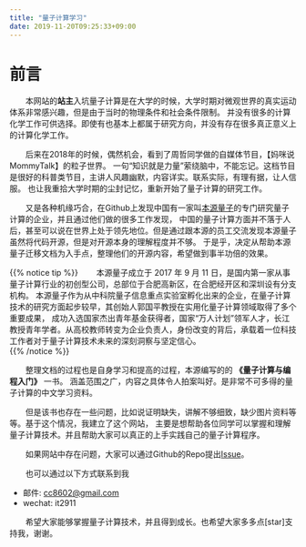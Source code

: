 ```yaml
---
title: "量子计算学习"
date: 2019-11-20T09:25:33+09:00
---
```


# 前言

&emsp;&emsp;本网站的**站主**入坑量子计算是在大学的时候，大学时期对微观世界的真实运动体系非常感兴趣，但是由于当时的物理条件和社会条件限制。
并没有很多的计算化学工作可供选择。即使有也基本上都属于研究方向，并没有存在很多真正意义上的计算化学工作。

&emsp;&emsp;后来在2018年的时候，偶然机会，看到了周哲同学做的自媒体节目，【妈咪说MommyTalk】的粒子世界。
一句“知识就是力量”萦绕脑中，不能忘记。这档节目是很好的科普类节目，主讲人风趣幽默，内容详实。联系实际，有理有据，让人信服。
也让我重拾大学时期的尘封记忆，重新开始了量子计算的研究工作。

&emsp;&emsp;又是各种机缘巧合，在Github上发现中国有一家叫[本源量子](http://originqc.com.cn/)的专门研究量子计算的企业，并且通过他们做的很多工作发现，
中国的量子计算方面并不落于人后，甚至可以说在世界上处于领先地位。但是通过跟本源的员工交流发现本源量子虽然将代码开源，但是对开源本身的理解程度并不够。
于是乎，决定从帮助本源量子迁移文档为入手点，整理他们的开源内容，希望做到事半功倍的效果。

{{% notice tip %}}
&emsp;&emsp;本源量子成立于 2017 年 9 月 11 日，是国内第一家从事量子计算行业的初创型公司，总部位于合肥高新区，在合肥经开区和深圳设有分支机构。
本源量子作为从中科院量子信息重点实验室孵化出来的企业，在量子计算技术的研究方面起步较早，其创始人郭国平教授在实用化量子计算领域取得了多个重要成果，
成功入选国家杰出青年基金获得者，国家“万人计划”领军人才，长江教授青年学者。从高校教师转变为企业负责人，身份改变的背后，承载着一位科技工作者对于量子计算技术未来的深刻洞察与坚定信心。  
{{% /notice %}}

&emsp;&emsp;整理文档的过程也是自身学习和提高的过程，本源编写的的 **《量子计算与编程入门》** 一书。
涵盖范围之广，内容之具体令人拍案叫好。是非常不可多得的量子计算的中文学习资料。

&emsp;&emsp;但是该书也存在一些问题，比如说证明缺失，讲解不够细致，缺少图片资料等等。基于这个情况，我建立了这个网站，
主要是想帮助各位同学可以掌握和理解量子计算技术。并且帮助大家可以真正的上手实践自己的量子计算程序。

&emsp;&emsp;如果网站中存在问题，大家可以通过Github的Repo提出[Issue](https://github.com/it2911/qlearn.dev/issues)。

&emsp;&emsp;也可以通过以下方式联系到我

+ 邮件: cc8602@gmail.com
+ wechat: it2911

&emsp;&emsp;希望大家能够掌握量子计算技术，并且得到成长。也希望大家多多点[star]支持我，谢谢。